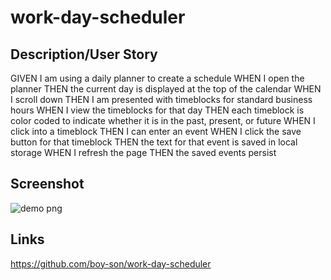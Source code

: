 # work-day-scheduler

## Description/User Story
GIVEN I am using a daily planner to create a schedule
WHEN I open the planner
THEN the current day is displayed at the top of the calendar
WHEN I scroll down
THEN I am presented with timeblocks for standard business hours
WHEN I view the timeblocks for that day
THEN each timeblock is color coded to indicate whether it is in the past, present, or future
WHEN I click into a timeblock
THEN I can enter an event
WHEN I click the save button for that timeblock
THEN the text for that event is saved in local storage
WHEN I refresh the page
THEN the saved events persist

## Screenshot
![demo png](https://user-images.githubusercontent.com/59755443/220947886-efd6733a-aada-4fcd-8725-37528b1fb66e.png)


## Links
https://github.com/boy-son/work-day-scheduler
